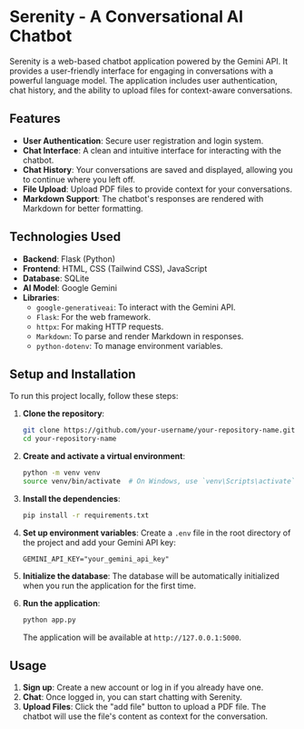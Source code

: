 # Serenity - A Conversational AI Chatbot

Serenity is a web-based chatbot application powered by the Gemini API. It provides a user-friendly interface for engaging in conversations with a powerful language model. The application includes user authentication, chat history, and the ability to upload files for context-aware conversations.

## Features

- **User Authentication**: Secure user registration and login system.
- **Chat Interface**: A clean and intuitive interface for interacting with the chatbot.
- **Chat History**: Your conversations are saved and displayed, allowing you to continue where you left off.
- **File Upload**: Upload PDF files to provide context for your conversations.
- **Markdown Support**: The chatbot's responses are rendered with Markdown for better formatting.

## Technologies Used

- **Backend**: Flask (Python)
- **Frontend**: HTML, CSS (Tailwind CSS), JavaScript
- **Database**: SQLite
- **AI Model**: Google Gemini
- **Libraries**:
    - `google-generativeai`: To interact with the Gemini API.
    - `Flask`: For the web framework.
    - `httpx`: For making HTTP requests.
    - `Markdown`: To parse and render Markdown in responses.
    - `python-dotenv`: To manage environment variables.

## Setup and Installation

To run this project locally, follow these steps:

1. **Clone the repository**:
   ```bash
   git clone https://github.com/your-username/your-repository-name.git
   cd your-repository-name
   ```

2. **Create and activate a virtual environment**:
   ```bash
   python -m venv venv
   source venv/bin/activate  # On Windows, use `venv\Scripts\activate`
   ```

3. **Install the dependencies**:
   ```bash
   pip install -r requirements.txt
   ```

4. **Set up environment variables**:
   Create a `.env` file in the root directory of the project and add your Gemini API key:
   ```
   GEMINI_API_KEY="your_gemini_api_key"
   ```

5. **Initialize the database**:
   The database will be automatically initialized when you run the application for the first time.

6. **Run the application**:
   ```bash
   python app.py
   ```

   The application will be available at `http://127.0.0.1:5000`.

## Usage

1. **Sign up**: Create a new account or log in if you already have one.
2. **Chat**: Once logged in, you can start chatting with Serenity.
3. **Upload Files**: Click the "add file" button to upload a PDF file. The chatbot will use the file's content as context for the conversation.
